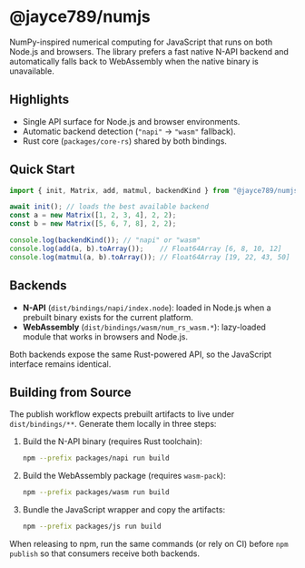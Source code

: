 # @jayce789/numjs

NumPy-inspired numerical computing for JavaScript that runs on both Node.js and browsers. The library prefers a fast native N-API backend and automatically falls back to WebAssembly when the native binary is unavailable.

## Highlights
- Single API surface for Node.js and browser environments.
- Automatic backend detection (`"napi"` -> `"wasm"` fallback).
- Rust core (`packages/core-rs`) shared by both bindings.

## Quick Start
```ts
import { init, Matrix, add, matmul, backendKind } from "@jayce789/numjs";

await init(); // loads the best available backend
const a = new Matrix([1, 2, 3, 4], 2, 2);
const b = new Matrix([5, 6, 7, 8], 2, 2);

console.log(backendKind()); // "napi" or "wasm"
console.log(add(a, b).toArray());    // Float64Array [6, 8, 10, 12]
console.log(matmul(a, b).toArray()); // Float64Array [19, 22, 43, 50]
```

## Backends
- **N-API** (`dist/bindings/napi/index.node`): loaded in Node.js when a prebuilt binary exists for the current platform.
- **WebAssembly** (`dist/bindings/wasm/num_rs_wasm.*`): lazy-loaded module that works in browsers and Node.js.

Both backends expose the same Rust-powered API, so the JavaScript interface remains identical.

## Building from Source
The publish workflow expects prebuilt artifacts to live under `dist/bindings/**`. Generate them locally in three steps:

1. Build the N-API binary (requires Rust toolchain):
   ```bash
   npm --prefix packages/napi run build
   ```
2. Build the WebAssembly package (requires `wasm-pack`):
   ```bash
   npm --prefix packages/wasm run build
   ```
3. Bundle the JavaScript wrapper and copy the artifacts:
   ```bash
   npm --prefix packages/js run build
   ```

When releasing to npm, run the same commands (or rely on CI) before `npm publish` so that consumers receive both backends.

